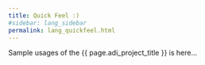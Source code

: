 ```yaml
---
title: Quick Feel :)
#sidebar: lang_sidebar
permalink: lang_quickfeel.html
---
```


Sample usages of the {{ page.adi_project_title }} is here...